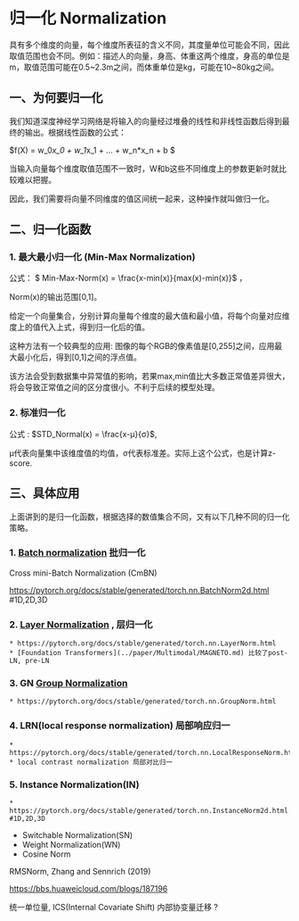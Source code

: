 # 归一化 Normalization  
具有多个维度的向量，每个维度所表征的含义不同，其度量单位可能会不同，因此取值范围也会不同。例如：描述人的向量，身高、体重这两个维度，身高的单位是m，取值范围可能在0.5~2.3m之间，而体重单位是kg，可能在10~80kg之间。

## 一、为何要归一化

我们知道深度神经学习网络是将输入的向量经过堆叠的线性和非线性函数后得到最终的输出。根据线性函数的公式：

$f(X) = w_0*x_0 + w_1*x_1 + ... + w_n*x_n + b $

当输入向量每个维度取值范围不一致时，W和b这些不同维度上的参数更新时就比较难以把握。

因此，我们需要将向量不同维度的值区间统一起来，这种操作就叫做归一化。


## 二、归一化函数
### 1. 最大最小归一化 (Min-Max Normalization)

公式： $ Min-Max-Norm(x) = \frac{x-min(x)}{max(x)-min(x)}$ ， 

Norm(x)的输出范围[0,1]。

给定一个向量集合，分别计算向量每个维度的最大值和最小值，将每个向量对应维度上的值代入上式，得到归一化后的值。

这种方法有一个较典型的应用: 图像的每个RGB的像素值是[0,255]之间，应用最大最小化后，得到[0,1]之间的浮点值。

该方法会受到数据集中异常值的影响，若果max,min值比大多数正常值差异很大，将会导致正常值之间的区分度很小。不利于后续的模型处理。


### 2. 标准归一化
公式 : $STD_Normal(x) = \frac{x-μ}{σ}$, 

μ代表向量集中该维度值的均值，σ代表标准差。实际上这个公式，也是计算z-score.

<!-- ### 3. log对数函数归一化

### 4. 反正切函数

### 5. L2范数 -->

## 三、具体应用
上面讲到的是归一化函数，根据选择的数值集合不同，又有以下几种不同的归一化策略。

### 1. [Batch normalization](../paper/cnn/BatchNorm.md) 批归一化 
Cross mini-Batch Normalization (CmBN) 

https://pytorch.org/docs/stable/generated/torch.nn.BatchNorm2d.html  #1D,2D,3D

### 2. [Layer Normalization](../paper/LayerNorm.md) , 层归一化
    * https://pytorch.org/docs/stable/generated/torch.nn.LayerNorm.html
    * [Foundation Transformers](../paper/Multimodal/MAGNETO.md) 比较了post-LN, pre-LN
### 3. GN [Group Normalization](../paper/cnn/GroupNorm.md)
    * https://pytorch.org/docs/stable/generated/torch.nn.GroupNorm.html
### 4. LRN(local response normalization) 局部响应归一
    * https://pytorch.org/docs/stable/generated/torch.nn.LocalResponseNorm.html
    * local contrast normalization 局部对比归一
### 5. Instance Normalization(IN)
    * https://pytorch.org/docs/stable/generated/torch.nn.InstanceNorm2d.html #1D,2D,3D

* Switchable Normalization(SN)
* Weight Normalization(WN)
*  Cosine Norm

RMSNorm, Zhang and Sennrich (2019)

https://bbs.huaweicloud.com/blogs/187196

统一单位量, ICS(Internal Covariate Shift) 内部协变量迁移 ?
